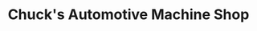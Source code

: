 ---
title: "Chuck's Automotive Machine Shop"
url: /phillipsburg/chucks-automotive-machine-shop/
shop: car repair
---